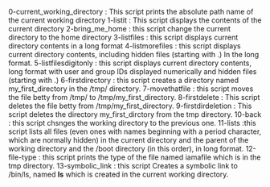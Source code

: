 0-current_working_directory : This script prints the absolute path name of the current working directory
1-listit : This script displays the contents of the current directory
2-bring_me_home : this script change the current directory to the home directory
3-listfiles : this script displays current directory contents in a long format
4-listmorefiles : this script displays current directory contents, including hidden files (starting with .) In the long format.
5-listfilesdigitonly : this script displays current directory contents, long format with user and group IDs displayed numerically and  hidden files (starting with .)
6-firstdirectory : this script creates a directory named my_first_directory in the /tmp/ directory.
7-movethatfile : this script moves the file betty from /tmp/ to /tmp/my_first_directory.
8-firstdelete : This script deletes the file betty from /tmp/my_first_directory.
9-firstdirdeletion : This script deletes the directory my_first_dirctory from the tmp directory.
10-back : this script chsnges the working directory to the previous one.
11-lists :this  script lists all files (even ones with names beginning with a period character, which are normally hidden) in the current directory and the parent of the working directory and the /boot directory (in this order), in long format.
12-file-type : this script prints the type of the file named iamafile which is in the tmp directory.
13-symbolic_link : this script Creates a symbolic link to /bin/ls, named __ls__ which is created in the current working directory.

